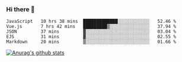 ### Hi there 👋



<!--
**webB1an/webB1an** is a ✨ _special_ ✨ repository because its `README.md` (this file) appears on your GitHub profile.

Here are some ideas to get you started:

- 🔭 I’m currently working on ...
- 🌱 I’m currently learning ...
- 👯 I’m looking to collaborate on ...
- 🤔 I’m looking for help with ...
- 💬 Ask me about ...
- 📫 How to reach me: ...
- 😄 Pronouns: ...
- ⚡ Fun fact: ...
-->

<!--START_SECTION:waka-->
```text
JavaScript   10 hrs 38 mins  █████████████░░░░░░░░░░░░   52.46 % 
Vue.js       7 hrs 42 mins   █████████▒░░░░░░░░░░░░░░░   37.94 % 
JSON         37 mins         ▓░░░░░░░░░░░░░░░░░░░░░░░░   03.04 % 
EJS          31 mins         ▓░░░░░░░░░░░░░░░░░░░░░░░░   02.55 % 
Markdown     20 mins         ▒░░░░░░░░░░░░░░░░░░░░░░░░   01.66 % 
```
<!--END_SECTION:waka-->


[![Anurag's github stats](https://github-readme-stats.vercel.app/api?username=webB1an&show_icons=true&theme=radical)](https://github.com/anuraghazra/github-readme-stats)


